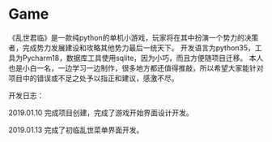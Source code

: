 # Game
《乱世君临》是一款纯python的单机小游戏，玩家将在其中扮演一个势力的决策者，完成势力发展建设和攻略其他势力最后一统天下。
开发语言为python35，工具为Pycharm18，数据库工具使用sqlite，因为小巧，而且方便随项目迁移。
本人也是小白一名，一边学习一边制作，很多地方都还值得推敲，所以希望大家能针对项目中的错误或不足之处予以指正和建议，感激不尽。

开发日志：

2019.01.10
    完成项目创建，完成了游戏开始界面设计开发。

2019.01.13
    完成了初临乱世菜单界面开发。
